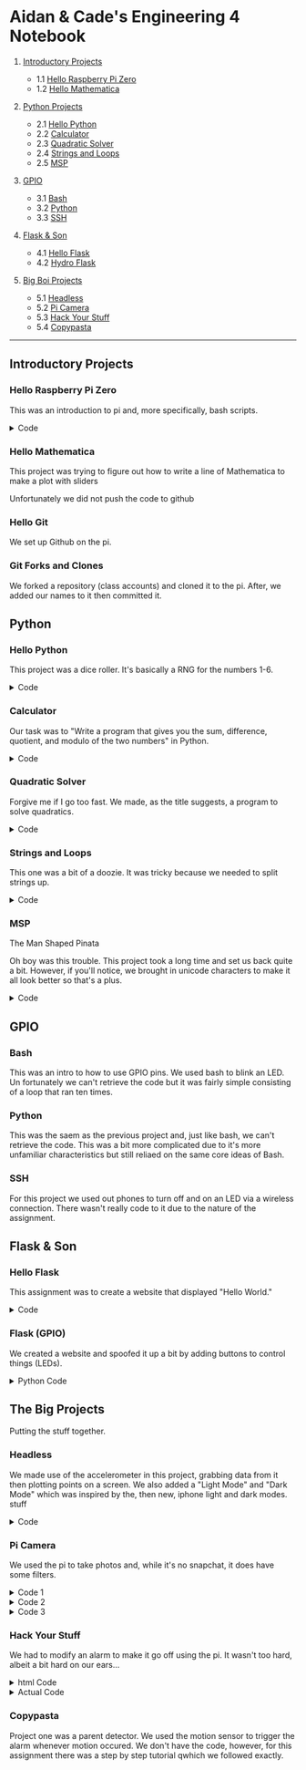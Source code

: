 # Aidan & Cade's Engineering 4 Notebook

1) [Introductory Projects](https://github.com/ADaMiller14/Engineering_4_Notebook#raspberry-pi)
    - 1.1 [Hello Raspberry Pi Zero](https://github.com/ADaMiller14/Engineering_4_Notebook#hello-raspberry-pi-zero)
    - 1.2 [Hello Mathematica](https://github.com/ADaMiller14/Engineering_4_Notebook#hello-mathematica)
  
2) [Python Projects](https://github.com/ADaMiller14/Engineering_4_Notebook#python)
    - 2.1 [Hello Python](https://github.com/ADaMiller14/Engineering_4_Notebook#hello-python)
    - 2.2 [Calculator](https://github.com/ADaMiller14/Engineering_4_Notebook#calculator)
    - 2.3 [Quadratic Solver](https://github.com/ADaMiller14/Engineering_4_Notebook#quadratic-solver)
    - 2.4 [Strings and Loops](https://github.com/ADaMiller14/Engineering_4_Notebook#strings-and-loops)
    - 2.5 [MSP](https://github.com/ADaMiller14/Engineering_4_Notebook#hangman)

3) [GPIO](https://github.com/ADaMiller14/Engineering_4_Notebook#GPIO)
    - 3.1 [Bash](https://github.com/ADaMiller14/Engineering_4_Notebook#Bash)
    - 3.2 [Python](https://github.com/ADaMiller14/Engineering_4_Notebook#Python)
    - 3.3 [SSH](https://github.com/ADaMiller14/Engineering_4_Notebook#SSH)
  
4) [Flask & Son](https://github.com/ADaMiller14/Engineering_4_Notebook#Flask-&-Son)
    - 4.1 [Hello Flask](https://github.com/ADaMiller14/Engineering_4_Notebook#Hello-Flask)
    - 4.2 [Hydro Flask](https://github.com/ADaMiller14/Engineering_4_Notebook#Hydro-Flask)

5) [Big Boi Projects](https://github.com/ADaMiller14/Engineering_4_Notebook#Big-Boi-Projects)
    - 5.1 [Headless](https://github.com/ADaMiller14/Engineering_4_Notebook#Headless)
    - 5.2 [Pi Camera](https://github.com/ADaMiller14/Engineering_4_Notebook#Pi-Camera)
    - 5.3 [Hack Your Stuff](https://github.com/ADaMiller14/Engineering_4_Notebook#Hack-Your-Stuff)
    - 5.4 [Copypasta](https://github.com/ADaMiller14/Engineering_4_Notebook#Copypasta)
___
## Introductory Projects
### Hello Raspberry Pi Zero
This was an introduction to pi and, more specifically, bash scripts.

<details>
<summary>Code</summary>
<br>
    <pre>
#!/bin/bash
str="Hello World!" #declares the string
for i in {1..10} #run the loop 10 times
done
</pre>
</details>

### Hello Mathematica
This project was trying to figure out how to write a line of Mathematica to make a plot with sliders

Unfortunately we did not push the code to github
### Hello Git
We set up Github on the pi.
### Git Forks and Clones
We forked a repository (class accounts) and cloned it to the pi. After, we added our names to it then committed it.
## Python
### Hello Python
This project was a dice roller. It's basically a RNG for the numbers 1-6.

<details>
<summary>Code</summary>
<br>
    <pre>
# Automatic Die Roller
# Written By Aidan Miller & Cade Young

import random
from random import randint

print ("Automatic D6 Roller")
print ("Press Enter to roll, press x to exit")

x = 0

while x == 0:
    if input() == "":
        r1 = random.randint(1,6)
        print((r1))
        print("Roll again?")
    if input() == "x":
        exit()
</pre>
</details>
</details>

### Calculator
Our task was to "Write a program that gives you the sum, difference, quotient, and modulo of the two numbers" in Python.

<details>
<summary>Code</summary>
<br>
    <pre>
# By Aidan & Cade
# Calculator

import time

def doMath(n1, n2, n3):
    if n2 == "+":
        return (int(n1) + int(n3))
    if n2 == "-":
        return (int(n1) - int(n3))
    if n2 == "*":
        return (int(n1) * int(n3))
    if n2 == "/":
        return (round(int(n1) / int(n3), 2))
    if n2 == "%":
        return (int(n1) % int(n3))
    else:
        return ("Error")

#----------------------------------------

m1 = 0
m2 = 0
m3 = 0

x = 0

print("Welcome to Calculator!")
time.sleep(1)

while x == 0:
    print("Write your equation, one part at a time")
    time.sleep(1)

    print("What is the first term?")
    m1 = input()

    print("What is the operation?")
    m2 = input()

    print("What is the second term?")
    m3 = input()

    print()
    time.sleep(1)
    print((m1) + " " + (m2) + " " + (m3) + " = " + str(doMath((m1), (m2), (m3))))
    print("")

    if doMath((m1), (m2), (m3)) == "Error":
        print("Goodbye")
        exit()
</pre>
</details>

### Quadratic Solver
Forgive me if I go too fast. We made, as the title suggests, a program to solve quadratics. 
<details>
<summary>Code</summary>
<br>
    <pre>
# By Aidan & Cade
# Quadratic Solver

import time
import math

def quadDis(a, b, c):

    roots = []
    
    d = (math.pow(int(b), 2) - (4 * int(a) * int(c)))
    
    if d < 0:
        return("No real roots")

    if int(a) == 0:
        return("Undefined")

    else:
        roots.append(((-int(b) + math.sqrt( math.pow(int(b), 2) - 4 * int(a) * int(c) )) / (2 * int(a))))
        roots.append(((-int(b) - math.sqrt( math.pow(int(b), 2) - 4 * int(a) * int(c) )) / (2 * int(a))))
        return(roots)

#-------------------------------------------------------

a = 0
b = 0
c = 0

x = 0

print("Quadratic Solver")

while x == 0:
    time.sleep(.5)
    print("Enter the coefficients for ax^2 + bx + c = 0")

    print("")
    print("a = ")
    a = input()
    time.sleep(.1)

    print("")
    print("b = ")
    b = input()
    time.sleep(.1)

    print("")
    print("c = ")
    c = input()
    time.sleep(.1)

    print("")
    if a == "1":
        print("x^2 + " + (b) + "x + " + (c) + " = 0")
    else:
        print((a) + "x^2 + " + (b) + "x + " + (c) + " = 0")
        
    print("x = " + str(quadDis((a), (b), (c))))

    print("")
</pre>
</details>

### Strings and Loops
This one was a bit of a doozie. It was tricky because we needed to split strings up.
<details>
<summary>Code</summary>
<br>
    <pre>
#By Cade & Aidan
#Sentence Writer

import time

i = 0

while i == 0:

    print("Type your sentence: ")

    text = input()

    wordArray = text.split()

    numWord = len(wordArray)

    for x in range(0, numWord):
        word = wordArray[x]
        numLetter = len(word)
        for y in range (0, numLetter):
            letter = word[y]
            print(letter)
        print("-")
    print(" ")
    i = 0
</pre>
</details>

### MSP 
The Man Shaped Pinata

Oh boy was this trouble. This project took a long time and set us back quite a bit. However, if you'll notice, we brought in unicode characters to  make it all look better so that's a plus.
<details>
<summary>Code</summary>
<br>
    <pre>
#By Aidan & Cade
#Hangman

def hangmanPrint(x):
    if int(x) == 0:
        print(u"\u2501" + u"\u2501" + u"\u2511")
        print("\n" * 6)
    if int(x) == 1:
        print(u"\u2501" + u"\u2501" + u"\u2511")
        print("  " + u"\u263A")
        print("\n" * 5)
    if int(x) == 2:
        print(u"\u2501" + u"\u2501" + u"\u2511")
        print("  " + u"\u263A")
        print("  |")
        print("\n" * 4)
    if int(x) == 3:
        print(u"\u2501" + u"\u2501" + u"\u2511")
        print("  " + u"\u263A")
        print(" /|")
        print("/")
        print("\n" * 3)
    if int(x) == 4:
        print(u"\u2501" + u"\u2501" + u"\u2511")
        print("  " + u"\u263A")
        print(" /|" + "\\" + "/")
        print("/")
        print("\n" * 3)
    if int(x) == 5:
        print(u"\u2501" + u"\u2501" + u"\u2511")
        print("  " + u"\u263A")
        print(" /|" + "\\" + "/")
        print("/ |")
        print("  " + u"\u039B")
        print("\n" * 2)
    if int(x) == 6:
        print(u"\u2501" + u"\u2501" + u"\u2511")
        print("  " + u"\u263A")
        print(" /|" + "\\" + "/")
        print("/ |")
        print("  " + u"\u039B")
        print(" " + "/" + " ")
        print("")
    if int(x) == 7:
        print(u"\u2501" + u"\u2501" + u"\u2511")
        print("  " + u"\u2639")
        print(" /|" + "\\" + "/")
        print("/ |")
        print("  " + u"\u039B")
        print(" " + "/" + " " + "\\")
        print("You lose!")
    if int(x) < 0 or int(x) > 7:
        print("Error: Bad Hangman Value")

#-------------------------------------

def hangmanCheck(w, g):
    if str(g) in str(w):
        return(0)
    else:
        return("1")
    
#-------------------------------------

def hangmanWord(w, a):
    guessArray.append(a)
    val = 0
    for x in listArray:
            if x not in guessArray:
                val = val + 1
    if val == 0:            
        print(w)
        print("Letters guessed:" + str(letterArray))
        print("Player 2 wins!")
        exit()
    else:
        for x in listArray:
            if x in guessArray:
                print(x + " ", end='')
            else:
                print(u"\u203F" + " ", end='')

#--------------------------------------

cutscene = 0
word = "0"
yn = "0"
guess = "0"
man = 0
letterArray = []
guessArray = [" "]
listArray = []
val = 0

print("Welcome to Hangman!")

while cutscene == 0:
    print("Player 1, what's your word?")
    word = input()
    word.lower()
    listArray.clear()
    for y in word:
        listArray.append(y)
    print("Your word is " + word + ", right? Write Y or N.")
    yn = input()
    if yn == "Y":
        cutscene = 1
    else:
        if yn == "N":
            print("Whoops")
        else:
            print("huh?")

while cutscene == 1:
    print("\n" * 40)
    hangmanPrint(man)
    hangmanWord(word, guess)
    print()
    print("Letters guessed:" + str(letterArray))
    if man == 7:
        print("Player 1 wins!")
        print("The word was " + word + "!")
        exit()
    if man < 7:
         print("Player 2, guess a letter")
    guess = input().lower()
    letterArray.append(str(guess))
    letterArray.sort()
    if hangmanCheck(word, guess) == "1":
        if man < 7:
            man = man + 1
            
</pre>
</details>

## GPIO 
### Bash
This was an intro to how to use GPIO pins. We used bash to blink an LED. Un fortunately we can't retrieve the code but it was fairly simple consisting of a loop that ran ten times.

### Python
This was the saem as the previous project and, just like bash, we can't retrieve the code. This was a bit more complicated due to it's more unfamiliar characteristics but still reliaed on the same core ideas of Bash.

### SSH
For this project we used out phones to turn off and on an LED via a wireless connection. There wasn't really code to it due to the nature of the assignment.


## Flask & Son
### Hello Flask
This assignment was to create a website that displayed "Hello World."
<details>
<summary>Code</summary>
<br>
    <pre>

    from flask import Flask

    app = Flask(__name__)

    @app.route("/")
    def hello_world():
	    return "hello world!"

    if __name__ == "__main__":
	    app.run(host="0.0.0.0", port=80)
</pre>
</details>
</details>

### Flask (GPIO)
We created a website and spoofed it up a bit by adding buttons to control things (LEDs).

<details>
<summary>Python Code</summary>
<br>
    <pre>

    from flask import Flask, render_template, request
    import RPi.GPIO as GPIO
    import time

    GPIO.setwarnings(False)
    GPIO.setmode(GPIO.BCM)
    GPIO.setup(17,GPIO.OUT)

    app = Flask(__name__)

    togglea = True

    @app.route("/", methods=["GET","POST"])
    def index():
    	global togglea
    	no1 = "ERROR"
    	y = "#000000"
    	while True:
    		if request.method == "POST":
    			msg = request.form.get("submitBtn")
    			if msg == "GO":
    				if togglea == True:
	    				togglea = False
    				else:
		    			togglea = True
		    else:
		    	GPIO.output(17,GPIO.LOW)
    			msg = "No click yet."

	    	if togglea == True:
		    	GPIO.output(17,GPIO.LOW)
	    		no1 = "Stealth Mode: ON"
		    	y = "#000000"
		    else:
		    	if togglea == False:
			    	GPIO.output(17,GPIO.HIGH)
				    no1 = "Stealth Mode: OFF"
				    y = "#FF0000"
				    time.sleep(.5)
				    GPIO.output(17,GPIO.LOW)
				    no1 = "Stealth Mode: ON"
				    y = "#000000"
				    togglea = True
		    return render_template("annoy.html", no1=no1, y=y)
    if __name__ == "__main__":
    	app.run(host="0.0.0.0", port=80)

</pre>
</details>
</details>

## The Big Projects
Putting the stuff together.
### Headless 
We made use of the accelerometer in this project, grabbing data from it then plotting points on a screen. We also added a "Light Mode" and "Dark Mode" which was inspired by the, then new, iphone light and dark modes.
stuff
<details>
<summary>Code</summary>
<br>
    <pre>
    
    import time

    import Adafruit_LSM303
    import math

    lsm303 = Adafruit_LSM303.LSM303()

    #lsm303 = Adafruit_LSM303.LSM303(busum=2)

    import Adafruit_GPIO.SPI as SPI
    import Adafruit_SSD1306

    from PIL import Image
    from PIL import ImageDraw
    from PIL import ImageFont

    RST = 24

    DC = 23
    SPI_PORT = 0
    SPI_DEVICE = 0

    disp = Adafruit_SSD1306.SSD1306_128_64(rst=RST, i2c_address=0x3d)

    disp.begin()

    disp.clear()
    disp.display()

    scrnwidth = disp.width
    scrnheight = disp.height
    image = Image.new('1', (scrnwidth, scrnheight))
    image2 = Image.new('1', (scrnwidth, scrnheight))

    draw = ImageDraw.Draw(image)
    draw2 = ImageDraw.Draw(image2)

    padding = 2
    shape_width = 20
    top = padding
    bottom = scrnheight-padding

    font = ImageFont.load_default()

    Dark_Mode = True
    bgcol = 0
    txtcol = 255

    if Dark_Mode == False:
        bgcol = 0
        txtcol = 255
    else:
        bgcol = 255
        txtcol = 0

    points = [0,0]
    a = 1
    x = 0
    y = 0
    l = 0
    X = 0
    z = 1
    while True:
        draw.rectangle((0,0,scrnwidth,scrnheight), outline= int(bgcol), fill= int(bgcol))
    
        # Read the X, Y, Z axis acceleration values and print them.
        accel, mag = lsm303.read()
       # Grab the X, Y, Z components from the reading and print them out.
        accel_x, accel_y, accel_z = accel
        mag_x, mag_y, mag_z = mag

       z = int(accel_z) * (9.81/1024)

       z = round(z, 3)

       z = z * 2

        points.insert(0, z)

        l = len(points)
        if l == 56:
            points.pop(55)
    
        # Write the text.
       draw2.text((80, 0), 'a (m/s' + u"\u00B2" + ')', font=font, fill= int(txtcol))
        w = image2.rotate(90, expand=1)
        image.paste(w)
        draw.text((50, 54), 't (s)',  font=font, fill= int(txtcol))
    
        for v in points:
            y = 49 - int(v)
            X = x + 14
            draw.point((X, y), fill= (txtcol))
            x = x + 2
            #disp.image(image)
            #disp.display()

        draw.line((13,0,13,49), fill= int(txtcol))
        draw.line((14,49,127,49), fill= int(txtcol))

        # Display image.
       disp.image(image)
       disp.display()

        x = 0
</pre>
</details>
</details>

### Pi Camera 
We used the pi to take photos and, while it's no snapchat, it does have some filters. 
<details>
<summary>Code 1</summary>
<br>
    <pre>
   
    from picamera import PiCamera
    from time import sleep

    myCamera = PiCamera()

    myCamera.start_preview()
    sleep(5)
    myCamera.stop_preview()
</pre>
</details>
</details>

<details>
<summary>Code 2</summary>
<br>
    <pre>

    from picamera import PiCamera
    from time import sleep

    myCamera = PiCamera()

    x = -5
    myCamera.start_preview()
    for effect in myCamera.IMAGE_EFFECTS:
       myCamera.image_effect = effect
       myCamera.annotate_text = "Effect = %s" % effect
        sleep(5)
        if x < 5 and x > 0:
            myCamera.capture('/home/pi/Desktop/image%s.jpg' % x)
        if x < 6:
            x = x + 1
    myCamera.stop_preview()
</pre>
</details>
</details>

<details>
<summary>Code 3</summary>
<br>
    <pre>

    from picamera import PiCamera
    from time import sleep

    myCamera = PiCamera()

    myCamera.start_preview()
    myCamera.start_recording('/home/pi/Desktop/myvid.h264')
    sleep(10)
    myCamera.stop_recording()
    myCamera.stop_preview()
</pre>
</details>
</details>

### Hack Your Stuff 
We had to modify an alarm to make it go off using the pi. It wasn't too hard, albeit a bit hard on our ears...
<details>
<summary>html Code</summary>
<br>
    <pre>
	<!doctype html>
	<html>
	<head>
	<title>Annoy-a-Teacher 2000</title>
	<style>
	.button {
	   background-color: {{y}};
	   border: 2px solid #44BB44;
	   color: #44BB44;
	}
	</style>
	</head>
	<body>
	<h>{{msg}}</h>
	<form method="POST">
	<button type="submit" name="submitBtn" value="GO" class="button">{{no1}}</button>
	</form>
	</body>
	</html>

</pre>
</details>
</details>

<details>
<summary>Actual Code</summary>
<br>
    <pre>
	from flask import Flask, render_template, request
	import RPi.GPIO as GPIO
	import time

	GPIO.setwarnings(False)
	GPIO.setmode(GPIO.BCM)
	GPIO.setup(17,GPIO.OUT)

	app = Flask(__name__)

	togglea = True

	@app.route("/", methods=["GET","POST"])
	def index():
		global togglea
		no1 = "ERROR"
		y = "#000000"
		while True:
			if request.method == "POST":
				msg = request.form.get("submitBtn")
				if msg == "GO":
					if togglea == True:
						togglea = False
					else:
						togglea = True
			else:
				GPIO.output(17,GPIO.LOW)
				msg = "No click yet."

			if togglea == True:
				GPIO.output(17,GPIO.LOW)
				no1 = "Stealth Mode: ON"
				y = "#000000"
			else:
				if togglea == False:
					GPIO.output(17,GPIO.HIGH)
					no1 = "Stealth Mode: OFF"
					y = "#FF0000"
					time.sleep(.5)
					GPIO.output(17,GPIO.LOW)
					no1 = "Stealth Mode: ON"
					y = "#000000"
					togglea = True
			return render_template("annoy.html", no1=no1, y=y)
	if __name__ == "__main__":
		app.run(host="0.0.0.0", port=80)

</pre>
</details>
</details>

### Copypasta 
Project one was a parent detector. We used the motion sensor to trigger the alarm whenever motion occured. We don't have the code, however, for this assignment there was a step by step tutorial qwhich we followed exactly.
